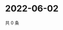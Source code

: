 # 2022-06-02

共 0 条

<!-- BEGIN WEIBO -->
<!-- 最后更新时间 Thu Jun 02 2022 17:17:16 GMT+0800 (China Standard Time) -->

<!-- END WEIBO -->

